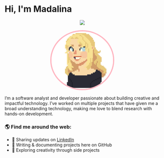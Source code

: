 # Hi, I'm Madalina 
<p align="center">
  <img src="https://capsule-render.vercel.app/api?type=waving&color=FFB6C1&height=200&section=header&text=Madalina%20Bulat&fontSize=40&fontColor=fff&animation=fadeIn" />
</p>

<p align="center">
  <img src="image.PNG" alt="Madalina Avatar" width="200" style="border-radius: 50%; border: 4px solid #FFB6C1;"/>
</p>

I’m a software analyst and developer passionate about building creative and impactful technology. I’ve worked on multiple projects that have given me a broad understanding technology, making me love to blend research with hands-on development.

### 🌎 Find me around the web:

- 💼 Sharing updates on [LinkedIn](https://www.linkedin.com/in/madalina-bulat-92a046115/)
- 📝 Writing & documenting projects here on GitHub  
- 🎨 Exploring creativity through side projects 
